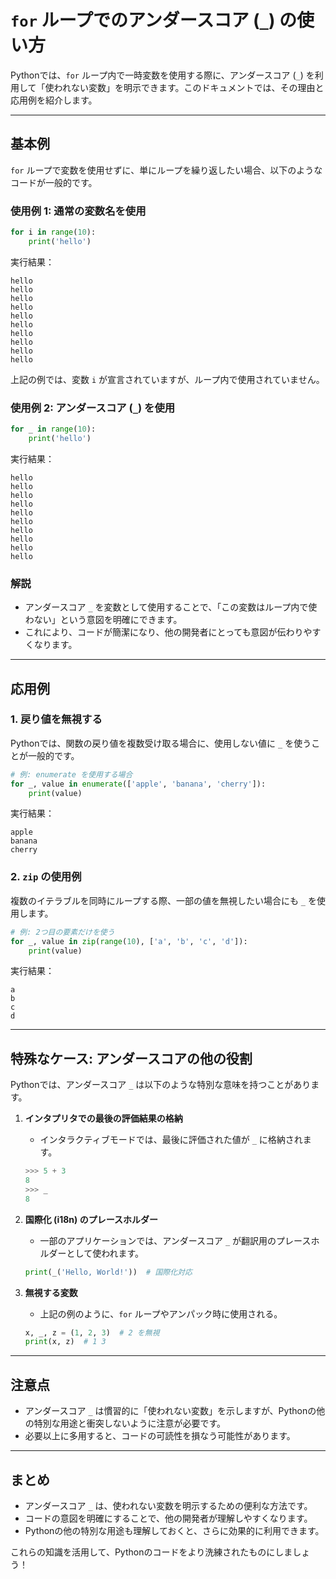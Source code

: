 # `for` ループでのアンダースコア (`_`) の使い方

Pythonでは、`for` ループ内で一時変数を使用する際に、アンダースコア (`_`) を利用して「使われない変数」を明示できます。このドキュメントでは、その理由と応用例を紹介します。

---

## 基本例

`for` ループで変数を使用せずに、単にループを繰り返したい場合、以下のようなコードが一般的です。

### 使用例 1: 通常の変数名を使用

```python
for i in range(10):
    print('hello')
```

実行結果：
```
hello
hello
hello
hello
hello
hello
hello
hello
hello
hello
```

上記の例では、変数 `i` が宣言されていますが、ループ内で使用されていません。

### 使用例 2: アンダースコア (`_`) を使用

```python
for _ in range(10):
    print('hello')
```

実行結果：
```
hello
hello
hello
hello
hello
hello
hello
hello
hello
hello
```

### 解説
- アンダースコア `_` を変数として使用することで、「この変数はループ内で使わない」という意図を明確にできます。
- これにより、コードが簡潔になり、他の開発者にとっても意図が伝わりやすくなります。

---

## 応用例

### 1. 戻り値を無視する

Pythonでは、関数の戻り値を複数受け取る場合に、使用しない値に `_` を使うことが一般的です。

```python
# 例: enumerate を使用する場合
for _, value in enumerate(['apple', 'banana', 'cherry']):
    print(value)
```

実行結果：
```
apple
banana
cherry
```

### 2. `zip` の使用例

複数のイテラブルを同時にループする際、一部の値を無視したい場合にも `_` を使用します。

```python
# 例: 2つ目の要素だけを使う
for _, value in zip(range(10), ['a', 'b', 'c', 'd']):
    print(value)
```

実行結果：
```
a
b
c
d
```

---

## 特殊なケース: アンダースコアの他の役割

Pythonでは、アンダースコア `_` は以下のような特別な意味を持つことがあります。

1. **インタプリタでの最後の評価結果の格納**
   - インタラクティブモードでは、最後に評価された値が `_` に格納されます。

   ```python
   >>> 5 + 3
   8
   >>> _
   8
   ```

2. **国際化 (i18n) のプレースホルダー**
   - 一部のアプリケーションでは、アンダースコア `_` が翻訳用のプレースホルダーとして使われます。

   ```python
   print(_('Hello, World!'))  # 国際化対応
   ```

3. **無視する変数**
   - 上記の例のように、`for` ループやアンパック時に使用される。

   ```python
   x, _, z = (1, 2, 3)  # 2 を無視
   print(x, z)  # 1 3
   ```

---

## 注意点

- アンダースコア `_` は慣習的に「使われない変数」を示しますが、Pythonの他の特別な用途と衝突しないように注意が必要です。
- 必要以上に多用すると、コードの可読性を損なう可能性があります。

---

## まとめ

- アンダースコア `_` は、使われない変数を明示するための便利な方法です。
- コードの意図を明確にすることで、他の開発者が理解しやすくなります。
- Pythonの他の特別な用途も理解しておくと、さらに効果的に利用できます。

これらの知識を活用して、Pythonのコードをより洗練されたものにしましょう！

